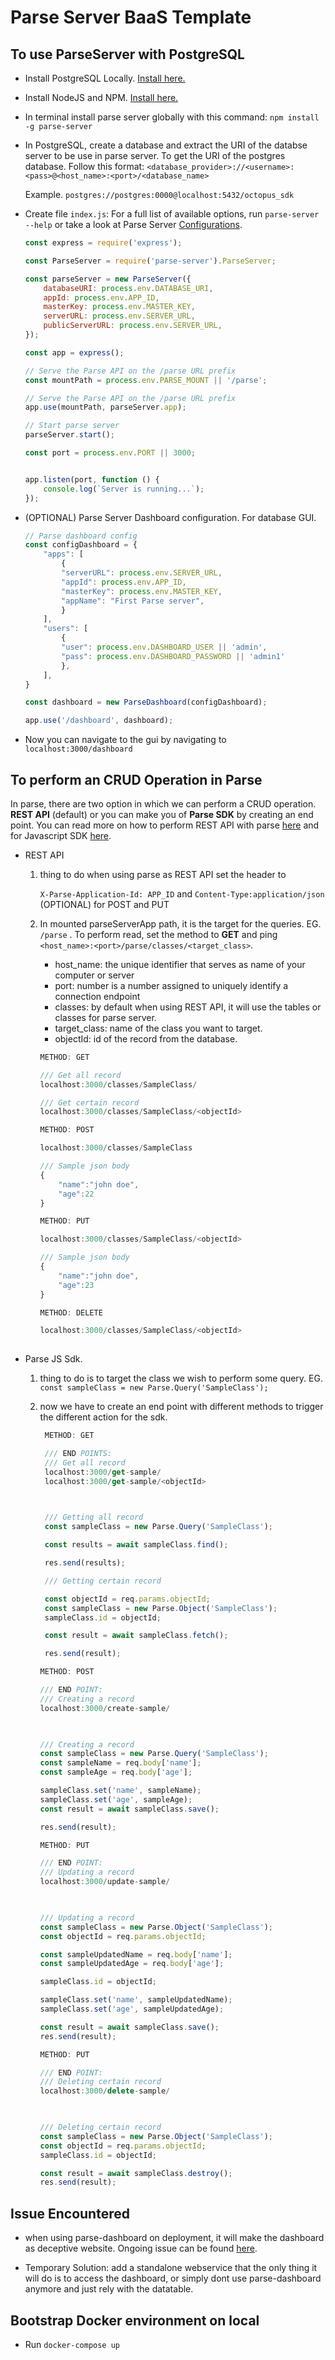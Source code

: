 # Parse Server BaaS Template

## To use ParseServer with PostgreSQL

- Install PostgreSQL Locally. [Install here.](https://www.postgresql.org/download/)

- Install NodeJS and NPM. [Install here.](https://nodejs.org/en/)

- In terminal install parse server globally with this command: `npm install -g parse-server`

- In PostgreSQL, create a database and extract the URI of the databse server to be use in parse server. To get the URI of the postgres database. Follow this format:
    `<database_provider>://<username>:<pass>@<host_name>:<port>/<database_name>`

    Example. `postgres://postgres:0000@localhost:5432/octopus_sdk`

- Create file `index.js`: For a full list of available options, run `parse-server --help` or take a look at Parse Server [Configurations](https://parseplatform.org/parse-server/api/master/ParseServerOptions.html).

    ```js
    const express = require('express');

    const ParseServer = require('parse-server').ParseServer;

    const parseServer = new ParseServer({
        databaseURI: process.env.DATABASE_URI,
        appId: process.env.APP_ID,
        masterKey: process.env.MASTER_KEY,
        serverURL: process.env.SERVER_URL,
        publicServerURL: process.env.SERVER_URL,
    });

    const app = express();

    // Serve the Parse API on the /parse URL prefix
    const mountPath = process.env.PARSE_MOUNT || '/parse';

    // Serve the Parse API on the /parse URL prefix
    app.use(mountPath, parseServer.app);

   // Start parse server
    parseServer.start();

    const port = process.env.PORT || 3000;


    app.listen(port, function () {
        console.log(`Server is running...`);
    });

    ```

- (OPTIONAL) Parse Server Dashboard configuration. For database GUI.

    ```js
    // Parse dashboard config
    const configDashboard = {
        "apps": [
            {
            "serverURL": process.env.SERVER_URL,
            "appId": process.env.APP_ID,
            "masterKey": process.env.MASTER_KEY,
            "appName": "First Parse server",
            }
        ],
        "users": [
            {
            "user": process.env.DASHBOARD_USER || 'admin',
            "pass": process.env.DASHBOARD_PASSWORD || 'admin1'
            },
        ],
    }

    const dashboard = new ParseDashboard(configDashboard);

    app.use('/dashboard', dashboard);

    ```

- Now you can navigate to the gui by navigating to `localhost:3000/dashboard`

## To perform an CRUD Operation in Parse

In parse, there are two option in which we can perform a CRUD operation.  **REST API** (default) or you can make you of **Parse SDK** by creating an end point. You can read more on how to perform REST API with parse [here](http://docs.parseplatform.org/rest/guide/) and for Javascript SDK [here](https://github.com/parse-community/Parse-SDK-JS).

- REST API
    1. thing to do when using parse as REST API set the header to

        `X-Parse-Application-Id: APP_ID` and `Content-Type:application/json` (OPTIONAL) for POST and PUT

    2. In mounted parseServerApp path, it is the target for the queries. EG. `/parse` . To perform read, set the method to **GET** and ping `<host_name>:<port>/parse/classes/<target_class>`.
        - host_name: the unique identifier that serves as name of your computer or server
        - port:  number is a number assigned to uniquely identify a connection endpoint
        - classes: by default when using REST API, it will use the tables or classes for parse server.
        - target_class: name of the class you want to target.
        - objectId: id of the record from the database.

        ```js
        METHOD: GET

        /// Get all record
        localhost:3000/classes/SampleClass/

        /// Get certain record
        localhost:3000/classes/SampleClass/<objectId>

        ```

        ```js
        METHOD: POST

        localhost:3000/classes/SampleClass

        /// Sample json body
        {
            "name":"john doe",
            "age":22
        }
        ```

        ```js
        METHOD: PUT

        localhost:3000/classes/SampleClass/<objectId>
        
        /// Sample json body
        {
            "name":"john doe",
            "age":23
        }
        ```

        ```js
        METHOD: DELETE

        localhost:3000/classes/SampleClass/<objectId>
      
        ```

- Parse JS Sdk.

    1. thing to do is to target the class we wish to perform some query. EG. `const sampleClass = new Parse.Query('SampleClass');`

    2. now we have to create an end point with different methods to trigger the different action for the sdk.

       ```js
        METHOD: GET

        /// END POINTS:
        /// Get all record
        localhost:3000/get-sample/    
        localhost:3000/get-sample/<objectId>

      

        /// Getting all record
        const sampleClass = new Parse.Query('SampleClass');

        const results = await sampleClass.find();

        res.send(results);

        /// Getting certain record

        const objectId = req.params.objectId;
        const sampleClass = new Parse.Object('SampleClass');
        sampleClass.id = objectId;

        const result = await sampleClass.fetch();

        res.send(result);

        ```

        ```js
        METHOD: POST

        /// END POINT:
        /// Creating a record
        localhost:3000/create-sample/    

      

        /// Creating a record
        const sampleClass = new Parse.Query('SampleClass');
        const sampleName = req.body['name'];
        const sampleAge = req.body['age'];

        sampleClass.set('name', sampleName);
        sampleClass.set('age', sampleAge);
        const result = await sampleClass.save();

        res.send(result);

        ```

         ```js
        METHOD: PUT

        /// END POINT:
        /// Updating a record
        localhost:3000/update-sample/    

      

        /// Updating a record
        const sampleClass = new Parse.Object('SampleClass');
        const objectId = req.params.objectId;

        const sampleUpdatedName = req.body['name'];
        const sampleUpdatedAge = req.body['age'];

        sampleClass.id = objectId;

        sampleClass.set('name', sampleUpdatedName);
        sampleClass.set('age', sampleUpdatedAge);

        const result = await sampleClass.save();
        res.send(result);

        ```

        ```js
        METHOD: PUT

        /// END POINT:
        /// Deleting certain record
        localhost:3000/delete-sample/    

      

        /// Deleting certain record
        const sampleClass = new Parse.Object('SampleClass');
        const objectId = req.params.objectId;
        sampleClass.id = objectId;

        const result = await sampleClass.destroy();
        res.send(result);
        ```

## Issue Encountered

- when using parse-dashboard on deployment, it will make the dashboard as deceptive website. Ongoing issue can be found [here](https://github.com/parse-community/parse-dashboard/issues/2392).

- Temporary Solution: add a standalone webservice that the only thing it will do is to access the dashboard, or simply dont use parse-dashboard anymore and just rely with the datatable.

## Bootstrap Docker environment on local

- Run `docker-compose up`
